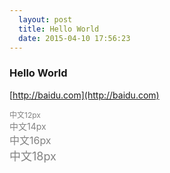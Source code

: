 ```yaml
---
  layout: post
  title: Hello World
  date: 2015-04-10 17:56:23
---
```


### Hello World

[http://baidu.com](http://baidu.com)

<div style="font-size:12px;color:#828282;">中文12px</div>

<div style="font-size:14px;color:#828282;">中文14px</div>

<div style="font-size:16px;color:#828282;">中文16px</div>

<div style="font-size:18px;color:#828282;">中文18px</div>
